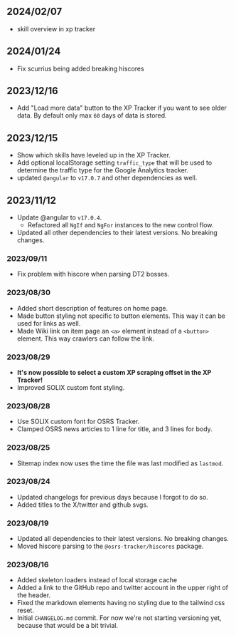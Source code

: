 ## 2024/02/07

- skill overview in xp tracker

## 2024/01/24

- Fix scurrius being added breaking hiscores

## 2023/12/16

- Add "Load more data" button to the XP Tracker if you want to see older data. By default only max `60` days of data is
  stored.

## 2023/12/15

- Show which skills have leveled up in the XP Tracker.
- Add optional localStorage setting `traffic_type` that will be used to determine the traffic type for the Google
  Analytics tracker.
- updated `@angular` to `v17.0.7` and other dependencies as well.

## 2023/11/12

- Update @angular to `v17.0.4`.
  - Refactored all `NgIf` and `NgFor` instances to the new control flow.
- Updated all other dependencies to their latest versions. No breaking changes.

### 2023/09/11

- Fix problem with hiscore when parsing DT2 bosses.

### 2023/08/30

- Added short description of features on home page.
- Made button styling not specific to button elements. This way it can be used for links as well.
- Made Wiki link on item page an `<a>` element instead of a `<button>` element. This way crawlers can follow the link.

### 2023/08/29

- **It's now possible to select a custom XP scraping offset in the XP Tracker!**
- Improved SOLIX custom font styling.

### 2023/08/28

- Use SOLIX custom font for OSRS Tracker.
- Clamped OSRS news articles to 1 line for title, and 3 lines for body.

### 2023/08/25

- Sitemap index now uses the time the file was last modified as `lastmod`.

### 2023/08/24

- Updated changelogs for previous days because I forgot to do so.
- Added titles to the X/twitter and github svgs.

### 2023/08/19

- Updated all dependencies to their latest versions. No breaking changes.
- Moved hiscore parsing to the `@osrs-tracker/hiscores` package.

### 2023/08/16

- Added skeleton loaders instead of local storage cache
- Added a link to the GitHub repo and twitter account in the upper right of the header.
- Fixed the markdown elements having no styling due to the tailwind css reset.
- Initial `CHANGELOG.md` commit. For now we're not starting versioning yet, because that would be a bit trivial.
